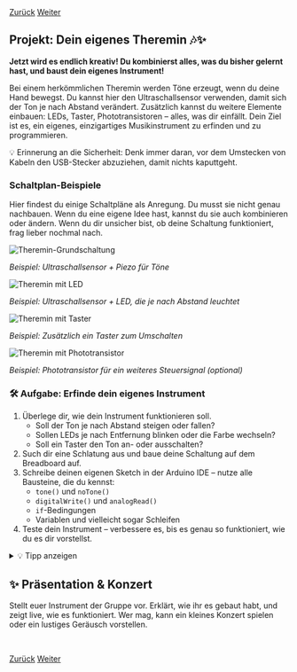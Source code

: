 <link rel="stylesheet" href="assets/css/custom.css?v=2">

<div class="nav-container">
  <a href="Sensoren2" class="button">Zurück</a>
  <a href="Abschluss" class="button">Weiter</a>
</div>

## Projekt: Dein eigenes Theremin 🎶✨

**Jetzt wird es endlich kreativ! Du kombinierst alles, was du bisher gelernt hast, und baust dein eigenes Instrument!**

Bei einem herkömmlichen Theremin werden Töne erzeugt, wenn du deine Hand bewegst. Du kannst hier den Ultraschallsensor verwenden, damit sich der Ton je nach Abstand verändert. Zusätzlich kannst du weitere Elemente einbauen: LEDs, Taster, Phototransistoren – alles, was dir einfällt. Dein Ziel ist es, ein eigenes, einzigartiges Musikinstrument zu erfinden und zu programmieren.

<div class="merkbox">
💡 Erinnerung an die Sicherheit: Denk immer daran, vor dem Umstecken von Kabeln den USB-Stecker abzuziehen, damit nichts kaputtgeht.
</div>

### Schaltplan-Beispiele

Hier findest du einige Schaltpläne als Anregung. Du musst sie nicht genau nachbauen. Wenn du eine eigene Idee hast, kannst du sie auch kombinieren oder ändern. Wenn du dir unsicher bist, ob deine Schaltung funktioniert, frag lieber nochmal nach. 

<div class="schaltplan-box">
  <img src="img/Schaltung_theremin.jpg" alt="Theremin-Grundschaltung">
  <p><em>Beispiel: Ultraschallsensor + Piezo für Töne</em></p>
</div>

<div class="schaltplan-box">
  <img src="img/Schaltung_theremin_led.jpg" alt="Theremin mit LED">
  <p><em>Beispiel: Ultraschallsensor + LED, die je nach Abstand leuchtet</em></p>
</div>

<div class="schaltplan-box">
  <img src="img/Schaltung_theremin_button.jpg" alt="Theremin mit Taster">
  <p><em>Beispiel: Zusätzlich ein Taster zum Umschalten</em></p>
</div>

<div class="schaltplan-box">
  <img src="img/Schaltung_theremin_phototransistor.jpg" alt="Theremin mit Phototransistor">
  <p><em>Beispiel: Phototransistor für ein weiteres Steuersignal (optional)</em></p>
</div>



<div class="aufgabe">
<h3>🛠️ Aufgabe: Erfinde dein eigenes Instrument</h3>
<ol>
  <li>Überlege dir, wie dein Instrument funktionieren soll.
    <ul>
      <li>Soll der Ton je nach Abstand steigen oder fallen?</li>
      <li>Sollen LEDs je nach Entfernung blinken oder die Farbe wechseln?</li>
      <li>Soll ein Taster den Ton an- oder ausschalten?</li>
    </ul>
  </li>
  <li>Such dir eine Schlatung aus und baue deine Schaltung auf dem Breadboard auf.</li>
  <li>Schreibe deinen eigenen Sketch in der Arduino IDE – nutze alle Bausteine, die du kennst:
    <ul>
      <li><code>tone()</code> und <code>noTone()</code></li>
      <li><code>digitalWrite()</code> und <code>analogRead()</code></li>
      <li><code>if</code>-Bedingungen</li>
      <li>Variablen und vielleicht sogar Schleifen</li>
    </ul>
  </li>
  <li>Teste dein Instrument – verbessere es, bis es genau so funktioniert, wie du es dir vorstellst.</li>
</ol>
</div>

<details>
<summary>💡 Tipp anzeigen</summary>
<p>
Falls du nicht weißt, wo du anfangen sollst: Starte mit dem Theremin-Code aus dem letzten Kapitel. Teste erst nur den Ton. Wenn das funktioniert, füge Schritt für Schritt LEDs oder andere Sensoren hinzu.
</p>
</details>

<h2>✨ Präsentation & Konzert</h2>
<p>
Stellt euer Instrument der Gruppe vor. Erklärt, wie ihr es gebaut habt, und zeigt live, wie es funktioniert. Wer mag, kann ein kleines Konzert spielen oder ein lustiges Geräusch vorstellen.
</p>

<p class="spacing-2">&nbsp;</p>

<div class="nav-container">
  <a href="Sensoren2" class="button">Zurück</a>
  <a href="Abschluss" class="button">Weiter</a>
</div>
